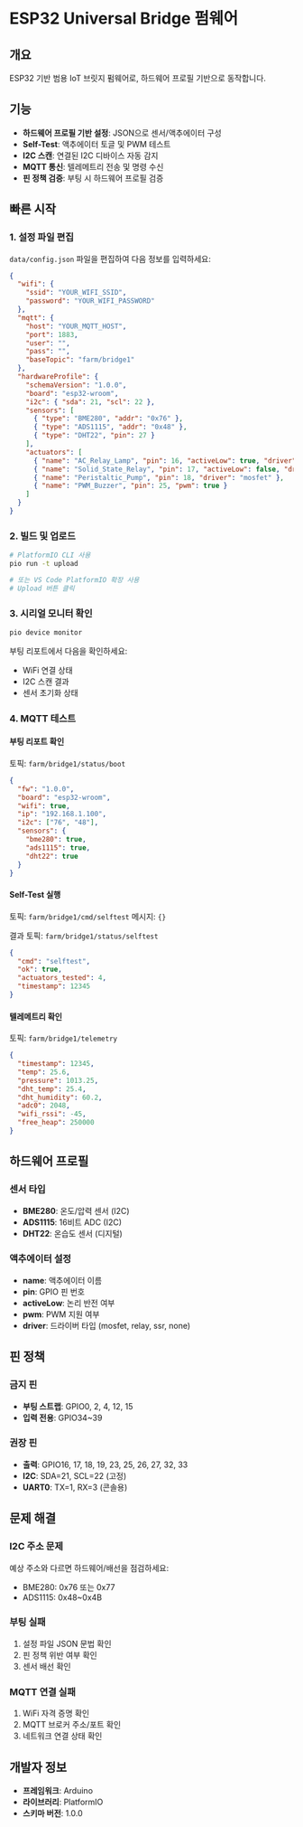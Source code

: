 # ESP32 Universal Bridge 펌웨어

## 개요
ESP32 기반 범용 IoT 브릿지 펌웨어로, 하드웨어 프로필 기반으로 동작합니다.

## 기능
- **하드웨어 프로필 기반 설정**: JSON으로 센서/액추에이터 구성
- **Self-Test**: 액추에이터 토글 및 PWM 테스트
- **I2C 스캔**: 연결된 I2C 디바이스 자동 감지
- **MQTT 통신**: 텔레메트리 전송 및 명령 수신
- **핀 정책 검증**: 부팅 시 하드웨어 프로필 검증

## 빠른 시작

### 1. 설정 파일 편집
`data/config.json` 파일을 편집하여 다음 정보를 입력하세요:

```json
{
  "wifi": { 
    "ssid": "YOUR_WIFI_SSID", 
    "password": "YOUR_WIFI_PASSWORD" 
  },
  "mqtt": { 
    "host": "YOUR_MQTT_HOST", 
    "port": 1883, 
    "user": "", 
    "pass": "", 
    "baseTopic": "farm/bridge1" 
  },
  "hardwareProfile": {
    "schemaVersion": "1.0.0",
    "board": "esp32-wroom",
    "i2c": { "sda": 21, "scl": 22 },
    "sensors": [
      { "type": "BME280", "addr": "0x76" },
      { "type": "ADS1115", "addr": "0x48" },
      { "type": "DHT22", "pin": 27 }
    ],
    "actuators": [
      { "name": "AC_Relay_Lamp", "pin": 16, "activeLow": true, "driver": "relay" },
      { "name": "Solid_State_Relay", "pin": 17, "activeLow": false, "driver": "ssr" },
      { "name": "Peristaltic_Pump", "pin": 18, "driver": "mosfet" },
      { "name": "PWM_Buzzer", "pin": 25, "pwm": true }
    ]
  }
}
```

### 2. 빌드 및 업로드
```bash
# PlatformIO CLI 사용
pio run -t upload

# 또는 VS Code PlatformIO 확장 사용
# Upload 버튼 클릭
```

### 3. 시리얼 모니터 확인
```bash
pio device monitor
```

부팅 리포트에서 다음을 확인하세요:
- WiFi 연결 상태
- I2C 스캔 결과
- 센서 초기화 상태

### 4. MQTT 테스트

#### 부팅 리포트 확인
토픽: `farm/bridge1/status/boot`
```json
{
  "fw": "1.0.0",
  "board": "esp32-wroom",
  "wifi": true,
  "ip": "192.168.1.100",
  "i2c": ["76", "48"],
  "sensors": {
    "bme280": true,
    "ads1115": true,
    "dht22": true
  }
}
```

#### Self-Test 실행
토픽: `farm/bridge1/cmd/selftest`
메시지: `{}`

결과 토픽: `farm/bridge1/status/selftest`
```json
{
  "cmd": "selftest",
  "ok": true,
  "actuators_tested": 4,
  "timestamp": 12345
}
```

#### 텔레메트리 확인
토픽: `farm/bridge1/telemetry`
```json
{
  "timestamp": 12345,
  "temp": 25.6,
  "pressure": 1013.25,
  "dht_temp": 25.4,
  "dht_humidity": 60.2,
  "adc0": 2048,
  "wifi_rssi": -45,
  "free_heap": 250000
}
```

## 하드웨어 프로필

### 센서 타입
- **BME280**: 온도/압력 센서 (I2C)
- **ADS1115**: 16비트 ADC (I2C)
- **DHT22**: 온습도 센서 (디지털)

### 액추에이터 설정
- **name**: 액추에이터 이름
- **pin**: GPIO 핀 번호
- **activeLow**: 논리 반전 여부
- **pwm**: PWM 지원 여부
- **driver**: 드라이버 타입 (mosfet, relay, ssr, none)

## 핀 정책

### 금지 핀
- **부팅 스트랩**: GPIO0, 2, 4, 12, 15
- **입력 전용**: GPIO34~39

### 권장 핀
- **출력**: GPIO16, 17, 18, 19, 23, 25, 26, 27, 32, 33
- **I2C**: SDA=21, SCL=22 (고정)
- **UART0**: TX=1, RX=3 (콘솔용)

## 문제 해결

### I2C 주소 문제
예상 주소와 다르면 하드웨어/배선을 점검하세요:
- BME280: 0x76 또는 0x77
- ADS1115: 0x48~0x4B

### 부팅 실패
1. 설정 파일 JSON 문법 확인
2. 핀 정책 위반 여부 확인
3. 센서 배선 확인

### MQTT 연결 실패
1. WiFi 자격 증명 확인
2. MQTT 브로커 주소/포트 확인
3. 네트워크 연결 상태 확인

## 개발자 정보
- **프레임워크**: Arduino
- **라이브러리**: PlatformIO
- **스키마 버전**: 1.0.0
